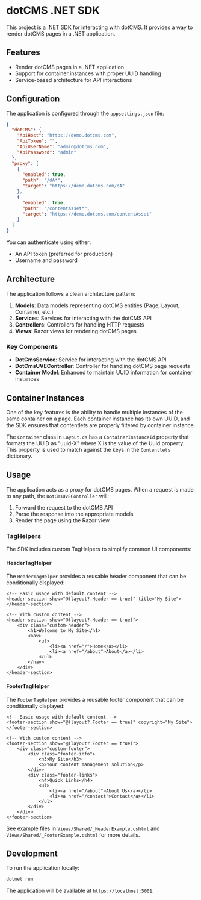 # dotCMS .NET SDK

This project is a .NET SDK for interacting with dotCMS. It provides a way to render dotCMS pages in a .NET application.

## Features

- Render dotCMS pages in a .NET application
- Support for container instances with proper UUID handling
- Service-based architecture for API interactions

## Configuration

The application is configured through the `appsettings.json` file:

```json
{
  "dotCMS": {
    "ApiHost": "https://demo.dotcms.com",
    "ApiToken": "",
    "ApiUserName": "admin@dotcms.com",
    "ApiPassword": "admin"
  },
  "proxy": [
    {
      "enabled": true,
      "path": "/dA*",
      "target": "https://demo.dotcms.com/dA"
    },
    {
      "enabled": true,
      "path": "/contentAsset*",
      "target": "https://demo.dotcms.com/contentAsset"
    }
  ]
}
```

You can authenticate using either:
- An API token (preferred for production)
- Username and password

## Architecture

The application follows a clean architecture pattern:

1. **Models**: Data models representing dotCMS entities (Page, Layout, Container, etc.)
2. **Services**: Services for interacting with the dotCMS API
3. **Controllers**: Controllers for handling HTTP requests
4. **Views**: Razor views for rendering dotCMS pages

### Key Components

- **DotCmsService**: Service for interacting with the dotCMS API
- **DotCmsUVEController**: Controller for handling dotCMS page requests
- **Container Model**: Enhanced to maintain UUID information for container instances

## Container Instances

One of the key features is the ability to handle multiple instances of the same container on a page. Each container instance has its own UUID, and the SDK ensures that contentlets are properly filtered by container instance.

The `Container` class in `Layout.cs` has a `ContainerInstanceId` property that formats the UUID as "uuid-X" where X is the value of the Uuid property. This property is used to match against the keys in the `Contentlets` dictionary.

## Usage

The application acts as a proxy for dotCMS pages. When a request is made to any path, the `DotCmsUVEController` will:

1. Forward the request to the dotCMS API
2. Parse the response into the appropriate models
3. Render the page using the Razor view

### TagHelpers

The SDK includes custom TagHelpers to simplify common UI components:

#### HeaderTagHelper

The `HeaderTagHelper` provides a reusable header component that can be conditionally displayed:

```cshtml
<!-- Basic usage with default content -->
<header-section show="@(layout?.Header == true)" title="My Site"></header-section>

<!-- With custom content -->
<header-section show="@(layout?.Header == true)">
    <div class="custom-header">
        <h1>Welcome to My Site</h1>
        <nav>
            <ul>
                <li><a href="/">Home</a></li>
                <li><a href="/about">About</a></li>
            </ul>
        </nav>
    </div>
</header-section>
```

#### FooterTagHelper

The `FooterTagHelper` provides a reusable footer component that can be conditionally displayed:

```cshtml
<!-- Basic usage with default content -->
<footer-section show="@(layout?.Footer == true)" copyright="My Site"></footer-section>

<!-- With custom content -->
<footer-section show="@(layout?.Footer == true)">
    <div class="custom-footer">
        <div class="footer-info">
            <h3>My Site</h3>
            <p>Your content management solution</p>
        </div>
        <div class="footer-links">
            <h4>Quick Links</h4>
            <ul>
                <li><a href="/about">About Us</a></li>
                <li><a href="/contact">Contact</a></li>
            </ul>
        </div>
    </div>
</footer-section>
```

See example files in `Views/Shared/_HeaderExample.cshtml` and `Views/Shared/_FooterExample.cshtml` for more details.

## Development

To run the application locally:

```bash
dotnet run
```

The application will be available at `https://localhost:5001`.
